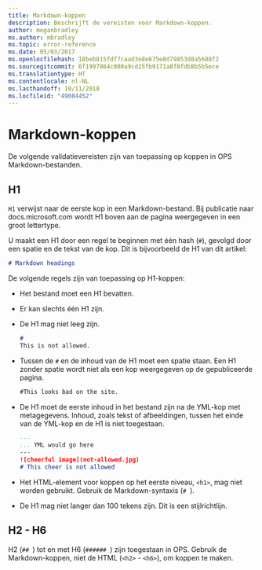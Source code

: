 ```yaml
---
title: Markdown-koppen
description: Beschrijft de vereisten voor Markdown-koppen.
author: meganbradley
ms.author: mbradley
ms.topic: error-reference
ms.date: 05/03/2017
ms.openlocfilehash: 18beb815fdf7caad3e8e675e8d79853d8a5688f2
ms.sourcegitcommit: 6f1997864c000a9cd25fb9171a8f8fdb8b5b5ece
ms.translationtype: HT
ms.contentlocale: nl-NL
ms.lasthandoff: 10/11/2018
ms.locfileid: "49084452"
---
```

# <a name="markdown-headings"></a>Markdown-koppen

De volgende validatievereisten zijn van toepassing op koppen in OPS Markdown-bestanden.

## <a name="h1"></a>H1

`H1` verwijst naar de eerste kop in een Markdown-bestand. Bij publicatie naar docs.microsoft.com wordt H1 boven aan de pagina weergegeven in een groot lettertype.

U maakt een H1 door een regel te beginnen met één hash (`#`), gevolgd door een spatie en de tekst van de kop. Dit is bijvoorbeeld de H1 van dit artikel:

```md
# Markdown headings
```

De volgende regels zijn van toepassing op H1-koppen:

- Het bestand moet een H1 bevatten.
- Er kan slechts één H1 zijn.
- De H1 mag niet leeg zijn.

  ```markdown
  # 
  This is not allowed.
  ```
- Tussen de `#` en de inhoud van de H1 moet een spatie staan. Een H1 zonder spatie wordt niet als een kop weergegeven op de gepubliceerde pagina.

  ```markdown
  #This looks bad on the site.
  ```
- De H1 moet de eerste inhoud in het bestand zijn na de YML-kop met metagegevens. Inhoud, zoals tekst of afbeeldingen, tussen het einde van de YML-kop en de H1 is niet toegestaan.

  ```markdown
  ---
  ... YML would go here
  ---
  ![cheerful image](not-allowed.jpg)
  # This cheer is not allowed
  ```
- Het HTML-element voor koppen op het eerste niveau, `<h1>`, mag niet worden gebruikt. Gebruik de Markdown-syntaxis (`# `).
- De H1 mag niet langer dan 100 tekens zijn. Dit is een stijlrichtlijn.

## <a name="h2---h6"></a>H2 - H6

H2 (`## `) tot en met H6 (`###### `) zijn toegestaan in OPS. Gebruik de Markdown-koppen, niet de HTML (`<h2>` - `<h6>`), om koppen te maken.
